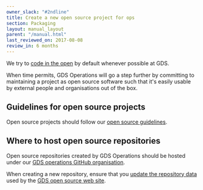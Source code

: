 ```yaml
---
owner_slack: "#2ndline"
title: Create a new open source project for ops
section: Packaging
layout: manual_layout
parent: "/manual.html"
last_reviewed_on: 2017-08-08
review_in: 6 months
---
```


We try to [code in the
open](https://gds.blog.gov.uk/2012/10/12/coding-in-the-open/) by default
whenever possible at GDS.

When time permits, GDS Operations will go a step further by committing
to maintaining a project as open source software such that it's easily
usable by external people and organisations out of the box.

## Guidelines for open source projects

Open source projects should follow our [open source
guidelines](https://gds-operations.github.io/guidelines/).

## Where to host open source repositories

Open source repositories created by GDS Operations should be hosted
under our [GDS operations GitHub
organisation](https://github.com/gds-operations).

When creating a new repository, ensure that you [update the repository
data](https://github.com/gds-operations/gds-operations.github.io/blob/master/_README.md)
used by the [GDS open source web
site](https://gds-operations.github.io/).
